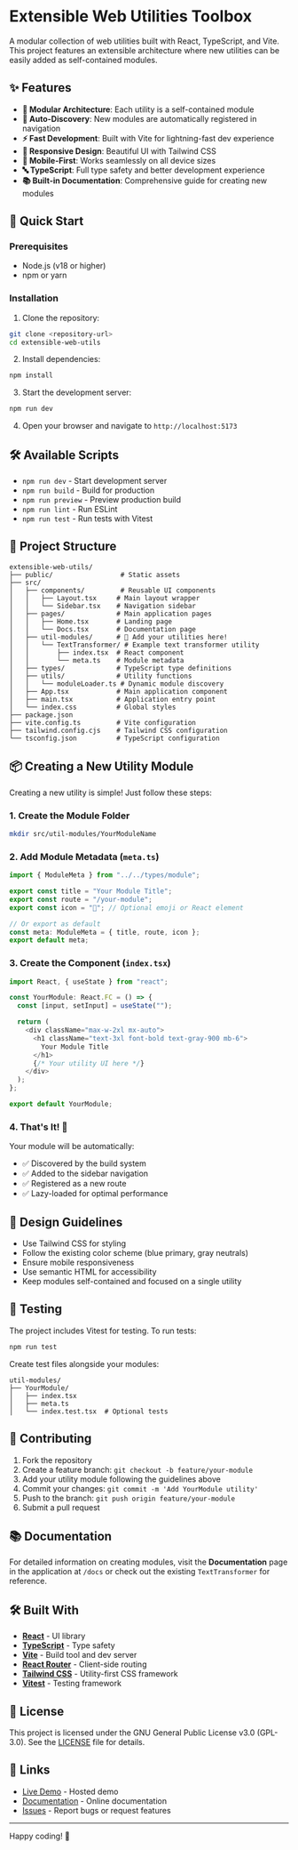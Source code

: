 # Extensible Web Utilities Toolbox

A modular collection of web utilities built with React, TypeScript, and Vite. This project features an extensible architecture where new utilities can be easily added as self-contained modules.

## ✨ Features

- **🔧 Modular Architecture**: Each utility is a self-contained module
- **🚀 Auto-Discovery**: New modules are automatically registered in navigation
- **⚡ Fast Development**: Built with Vite for lightning-fast dev experience
- **🎨 Responsive Design**: Beautiful UI with Tailwind CSS
- **📱 Mobile-First**: Works seamlessly on all device sizes
- **🔤 TypeScript**: Full type safety and better development experience
- **📚 Built-in Documentation**: Comprehensive guide for creating new modules

## 🚀 Quick Start

### Prerequisites

- Node.js (v18 or higher)
- npm or yarn

### Installation

1. Clone the repository:

```bash
git clone <repository-url>
cd extensible-web-utils
```

2. Install dependencies:

```bash
npm install
```

3. Start the development server:

```bash
npm run dev
```

4. Open your browser and navigate to `http://localhost:5173`

## 🛠️ Available Scripts

- `npm run dev` - Start development server
- `npm run build` - Build for production
- `npm run preview` - Preview production build
- `npm run lint` - Run ESLint
- `npm run test` - Run tests with Vitest

## 📁 Project Structure

```
extensible-web-utils/
├── public/                 # Static assets
├── src/
│   ├── components/         # Reusable UI components
│   │   ├── Layout.tsx     # Main layout wrapper
│   │   └── Sidebar.tsx    # Navigation sidebar
│   ├── pages/             # Main application pages
│   │   ├── Home.tsx       # Landing page
│   │   └── Docs.tsx       # Documentation page
│   ├── util-modules/      # 🎯 Add your utilities here!
│   │   └── TextTransformer/ # Example text transformer utility
│   │       ├── index.tsx  # React component
│   │       └── meta.ts    # Module metadata
│   ├── types/             # TypeScript type definitions
│   ├── utils/             # Utility functions
│   │   └── moduleLoader.ts # Dynamic module discovery
│   ├── App.tsx            # Main application component
│   ├── main.tsx           # Application entry point
│   └── index.css          # Global styles
├── package.json
├── vite.config.ts         # Vite configuration
├── tailwind.config.cjs    # Tailwind CSS configuration
└── tsconfig.json          # TypeScript configuration
```

## 📦 Creating a New Utility Module

Creating a new utility is simple! Just follow these steps:

### 1. Create the Module Folder

```bash
mkdir src/util-modules/YourModuleName
```

### 2. Add Module Metadata (`meta.ts`)

```typescript
import { ModuleMeta } from "../../types/module";

export const title = "Your Module Title";
export const route = "/your-module";
export const icon = "🔧"; // Optional emoji or React element

// Or export as default
const meta: ModuleMeta = { title, route, icon };
export default meta;
```

### 3. Create the Component (`index.tsx`)

```typescript
import React, { useState } from "react";

const YourModule: React.FC = () => {
  const [input, setInput] = useState("");

  return (
    <div className="max-w-2xl mx-auto">
      <h1 className="text-3xl font-bold text-gray-900 mb-6">
        Your Module Title
      </h1>
      {/* Your utility UI here */}
    </div>
  );
};

export default YourModule;
```

### 4. That's It! 🎉

Your module will be automatically:

- ✅ Discovered by the build system
- ✅ Added to the sidebar navigation
- ✅ Registered as a new route
- ✅ Lazy-loaded for optimal performance

## 🎨 Design Guidelines

- Use Tailwind CSS for styling
- Follow the existing color scheme (blue primary, gray neutrals)
- Ensure mobile responsiveness
- Use semantic HTML for accessibility
- Keep modules self-contained and focused on a single utility

## 🧪 Testing

The project includes Vitest for testing. To run tests:

```bash
npm run test
```

Create test files alongside your modules:

```
util-modules/
├── YourModule/
│   ├── index.tsx
│   ├── meta.ts
│   └── index.test.tsx  # Optional tests
```

## 🤝 Contributing

1. Fork the repository
2. Create a feature branch: `git checkout -b feature/your-module`
3. Add your utility module following the guidelines above
4. Commit your changes: `git commit -m 'Add YourModule utility'`
5. Push to the branch: `git push origin feature/your-module`
6. Submit a pull request

## 📚 Documentation

For detailed information on creating modules, visit the **Documentation** page in the application at `/docs` or check out the existing `TextTransformer` for reference.

## 🛠️ Built With

- **[React](https://reactjs.org/)** - UI library
- **[TypeScript](https://www.typescriptlang.org/)** - Type safety
- **[Vite](https://vitejs.dev/)** - Build tool and dev server
- **[React Router](https://reactrouter.com/)** - Client-side routing
- **[Tailwind CSS](https://tailwindcss.com/)** - Utility-first CSS framework
- **[Vitest](https://vitest.dev/)** - Testing framework

## 📄 License

This project is licensed under the GNU General Public License v3.0 (GPL-3.0). See the [LICENSE](LICENSE) file for details.

## 🔗 Links

- [Live Demo](https://toolbox.zhong.au/) - Hosted demo
- [Documentation](https://toolbox.zhong.au/docs) - Online documentation
- [Issues](../../issues) - Report bugs or request features

---

Happy coding! 🚀
